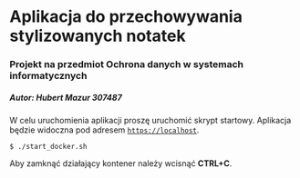 # Aplikacja do przechowywania stylizowanych notatek
### Projekt na przedmiot Ochrona danych w systemach informatycznych
##### Autor: Hubert Mazur 307487

W celu uruchomienia aplikacji proszę uruchomić skrypt startowy. Aplikacja będzie widoczna pod adresem [`https://localhost`](https://localhost).

    $ ./start_docker.sh

Aby zamknąć działający kontener należy wcisnąć **CTRL+C**.
